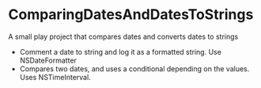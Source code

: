 ComparingDatesAndDatesToStrings
===============================

A small play project that compares dates and converts dates to strings
- Comment a date to string and log it as a formatted string.  Use NSDateFormatter
- Compares two dates, and uses a conditional depending on the values.  Uses NSTimeInterval.
